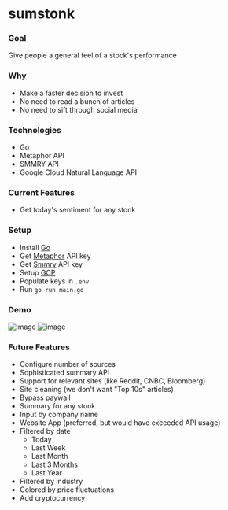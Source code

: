 # sumstonk

### Goal
Give people a general feel of a stock's performance

### Why
- Make a faster decision to invest
- No need to read a bunch of articles
- No need to sift through social media

### Technologies
- Go
- Metaphor API
- SMMRY API
- Google Cloud Natural Language API

### Current Features
- Get today's sentiment for any stonk

### Setup
- Install [Go](https://go.dev/doc/install)
- Get [Metaphor](https://dashboard.metaphor.systems/) API key
- Get [Smmry](https://smmry.com/api) API key
- Setup [GCP](https://cloud.google.com/docs/authentication/provide-credentials-adc#local-dev)
- Populate keys in `.env`
- Run `go run main.go`

### Demo
![image](https://github.com/bnleft/sumstonk/assets/80173797/c6fdc598-9bbf-48b3-8260-b18b01dc252f)
![image](https://github.com/bnleft/sumstonk/assets/80173797/2fd63ab6-5106-4aa0-aa85-f5787aca0c73)

### Future Features
- Configure number of sources
- Sophisticated summary API
- Support for relevant sites (like Reddit, CNBC, Bloomberg)
- Site cleaning (we don't want "Top 10s" articles)
- Bypass paywall
- Summary for any stonk
- Input by company name
- Website App (preferred, but would have exceeded API usage)
- Filtered by date
    - Today
    - Last Week
    - Last Month
    - Last 3 Months
    - Last Year
- Filtered by industry
- Colored by price fluctuations
- Add cryptocurrency
